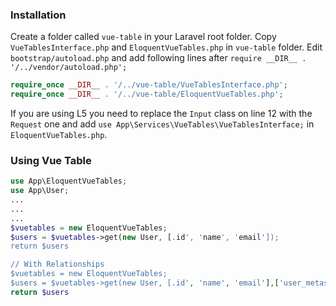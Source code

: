 ### Installation

Create a folder called `vue-table` in your Laravel root folder. Copy `VueTablesInterface.php` and `EloquentVueTables.php` in `vue-table` folder. Edit `bootstrap/autoload.php` and add following lines after `require __DIR__ . '/../vendor/autoload.php';`

```php
require_once __DIR__ . '/../vue-table/VueTablesInterface.php';
require_once __DIR__ . '/../vue-table/EloquentVueTables.php';
```

If you are using L5 you need to replace the `Input` class on line 12 with the `Request` one and add `use App\Services\VueTables\VueTablesInterface;` in `EloquentVueTables.php`.


### Using Vue Table
```php
use App\EloquentVueTables;
use App\User;
...
...
...
$vuetables = new EloquentVueTables;
$users = $vuetables->get(new User, [.id', 'name', 'email']);
return $users

// With Relationships
$vuetables = new EloquentVueTables;
$users = $vuetables->get(new User, [.id', 'name', 'email'],['user_metas']);
return $users
```
